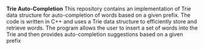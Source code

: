 **Trie Auto-Completion**
This repository contains an implementation of Trie data structure for auto-completion of words based on a given prefix. The code is written in C++ and uses a Trie data structure to efficiently store and retrieve words. The program allows the user to insert a set of words into the Trie and then provides auto-completion suggestions based on a given prefix
